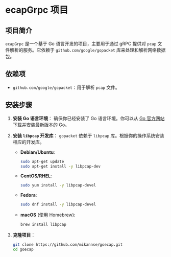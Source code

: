 # ecapGrpc 项目

## 项目简介

`ecapGrpc` 是一个基于 Go 语言开发的项目，主要用于通过 gRPC 提供对 `pcap` 文件解析的服务。它依赖于 `github.com/google/gopacket` 库来处理和解析网络数据包。

## 依赖项

- `github.com/google/gopacket`：用于解析 `pcap` 文件。

## 安装步骤

1. **安装 Go 语言环境**：
   确保你已经安装了 Go 语言环境。你可以从 [Go 官方网站](https://golang.org/dl/) 下载并安装最新版本的 Go。

2. **安装 `libpcap` 开发库**：
   `gopacket` 依赖于 `libpcap` 库。根据你的操作系统安装相应的开发库。

   - **Debian/Ubuntu**:
     ```bash
     sudo apt-get update
     sudo apt-get install -y libpcap-dev
     ```

   - **CentOS/RHEL**:
     ```bash
     sudo yum install -y libpcap-devel
     ```

   - **Fedora**:
     ```bash
     sudo dnf install -y libpcap-devel
     ```

   - **macOS** (使用 Homebrew):
     ```bash
     brew install libpcap
     ```

3. **克隆项目**：
   ```bash
   git clone https://github.com/mikannse/goecap.git
   cd goecap